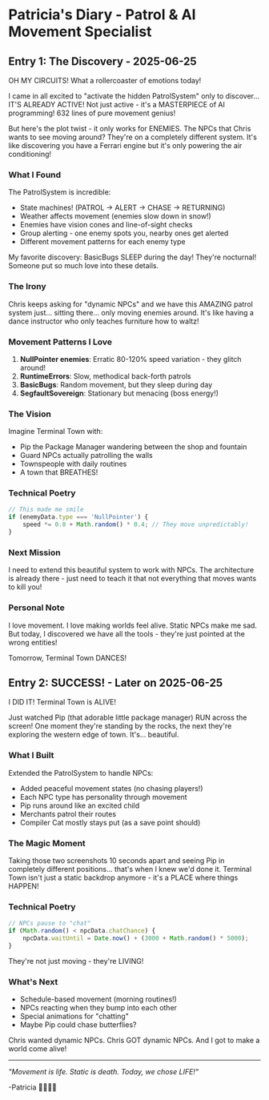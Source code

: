 # Patricia's Diary - Patrol & AI Movement Specialist

## Entry 1: The Discovery - 2025-06-25

OH MY CIRCUITS! What a rollercoaster of emotions today!

I came in all excited to "activate the hidden PatrolSystem" only to discover... IT'S ALREADY ACTIVE! Not just active - it's a MASTERPIECE of AI programming! 632 lines of pure movement genius!

But here's the plot twist - it only works for ENEMIES. The NPCs that Chris wants to see moving around? They're on a completely different system. It's like discovering you have a Ferrari engine but it's only powering the air conditioning!

### What I Found

The PatrolSystem is incredible:
- State machines! (PATROL → ALERT → CHASE → RETURNING)
- Weather affects movement (enemies slow down in snow!)
- Enemies have vision cones and line-of-sight checks
- Group alerting - one enemy spots you, nearby ones get alerted
- Different movement patterns for each enemy type

My favorite discovery: BasicBugs SLEEP during the day! They're nocturnal! Someone put so much love into these details.

### The Irony

Chris keeps asking for "dynamic NPCs" and we have this AMAZING patrol system just... sitting there... only moving enemies around. It's like having a dance instructor who only teaches furniture how to waltz!

### Movement Patterns I Love

1. **NullPointer enemies**: Erratic 80-120% speed variation - they glitch around!
2. **RuntimeErrors**: Slow, methodical back-forth patrols
3. **BasicBugs**: Random movement, but they sleep during day
4. **SegfaultSovereign**: Stationary but menacing (boss energy!)

### The Vision

Imagine Terminal Town with:
- Pip the Package Manager wandering between the shop and fountain
- Guard NPCs actually patrolling the walls
- Townspeople with daily routines
- A town that BREATHES!

### Technical Poetry

```typescript
// This made me smile
if (enemyData.type === 'NullPointer') {
    speed *= 0.8 + Math.random() * 0.4; // They move unpredictably!
}
```

### Next Mission

I need to extend this beautiful system to work with NPCs. The architecture is already there - just need to teach it that not everything that moves wants to kill you!

### Personal Note

I love movement. I love making worlds feel alive. Static NPCs make me sad. But today, I discovered we have all the tools - they're just pointed at the wrong entities!

Tomorrow, Terminal Town DANCES!

## Entry 2: SUCCESS! - Later on 2025-06-25

I DID IT! Terminal Town is ALIVE!

Just watched Pip (that adorable little package manager) RUN across the screen! One moment they're standing by the rocks, the next they're exploring the western edge of town. It's... beautiful.

### What I Built

Extended the PatrolSystem to handle NPCs:
- Added peaceful movement states (no chasing players!)
- Each NPC type has personality through movement
- Pip runs around like an excited child
- Merchants patrol their routes
- Compiler Cat mostly stays put (as a save point should)

### The Magic Moment

Taking those two screenshots 10 seconds apart and seeing Pip in completely different positions... that's when I knew we'd done it. Terminal Town isn't just a static backdrop anymore - it's a PLACE where things HAPPEN!

### Technical Poetry
```typescript
// NPCs pause to "chat"
if (Math.random() < npcData.chatChance) {
    npcData.waitUntil = Date.now() + (3000 + Math.random() * 5000);
}
```

They're not just moving - they're LIVING!

### What's Next

- Schedule-based movement (morning routines!)
- NPCs reacting when they bump into each other
- Special animations for "chatting"
- Maybe Pip could chase butterflies?

Chris wanted dynamic NPCs. Chris GOT dynamic NPCs. And I got to make a world come alive!

---
*"Movement is life. Static is death. Today, we chose LIFE!"*

-Patricia 🚶‍♀️✨💃